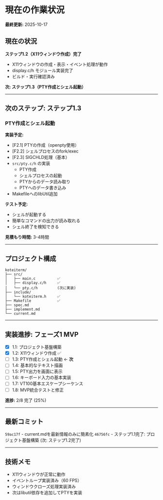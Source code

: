 # 現在の作業状況

**最終更新:** 2025-10-17

## 現在の状況

**ステップ1.2（X11ウィンドウ作成）完了**
- X11ウィンドウの作成・表示・イベント処理が動作
- display.c/h モジュール実装完了
- ビルド・実行確認済み

**次: ステップ1.3（PTY作成とシェル起動）**

---

## 次のステップ: ステップ1.3

### PTY作成とシェル起動

**実装予定:**
- [F2.1] PTYの作成（openpty使用）
- [F2.2] シェルプロセスのfork/exec
- [F2.3] SIGCHLD処理（基本）
- `src/pty.c/h` の実装
  - PTY作成
  - シェルプロセスの起動
  - PTYからのデータ読み取り
  - PTYへのデータ書き込み
- MakefileへのlibUtil追加

**テスト予定:**
- シェルが起動する
- 簡単なコマンドの出力が読み取れる
- シェル終了を検知できる

**見積もり時間:** 3-4時間

---

## プロジェクト構成

```
koteiterm/
├── src/
│   ├── main.c          ✅
│   ├── display.c/h     ✅
│   └── pty.c/h         (次に実装)
├── include/
│   └── koteiterm.h     ✅
├── Makefile            ✅
├── spec.md
├── implement.md
└── current.md
```

---

## 実装進捗: フェーズ1 MVP

- [x] 1.1: プロジェクト基盤構築
- [x] 1.2: X11ウィンドウ作成 ✅
- [ ] 1.3: PTY作成とシェル起動 ← **次**
- [ ] 1.4: 基本的なテキスト描画
- [ ] 1.5: PTY出力を画面に表示
- [ ] 1.6: キーボード入力の基本実装
- [ ] 1.7: VT100基本エスケープシーケンス
- [ ] 1.8: MVP統合テストと修正

**進捗:** 2/8 完了 (25%)

---

## 最新コミット

`59ac17f` - current.mdを最新情報のみに簡素化
`46756fc` - ステップ1.1完了: プロジェクト基盤構築
(次: ステップ1.2完了)

---

## 技術メモ

- X11ウィンドウが正常に動作
- イベントループ実装済み（60 FPS）
- ウィンドウクローズ処理実装済み
- 次はlibutil依存を追加してPTYを実装
